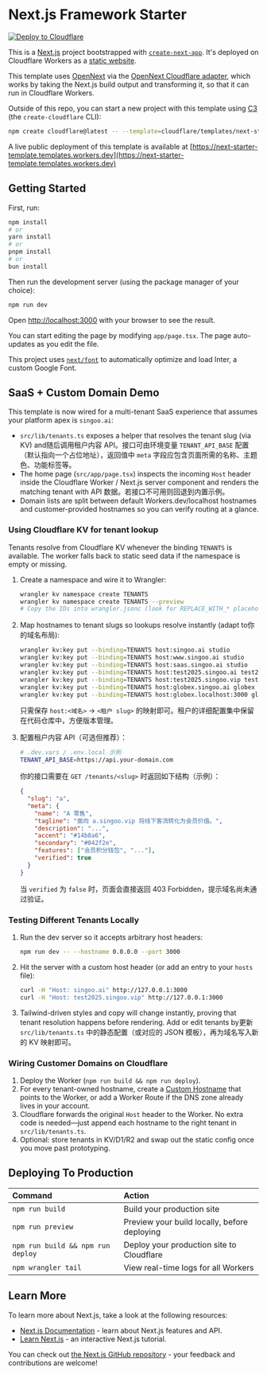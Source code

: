 # Next.js Framework Starter

[![Deploy to Cloudflare](https://deploy.workers.cloudflare.com/button)](https://deploy.workers.cloudflare.com/?url=https://github.com/cloudflare/templates/tree/main/next-starter-template)

<!-- dash-content-start -->

This is a [Next.js](https://nextjs.org/) project bootstrapped with [`create-next-app`](https://github.com/vercel/next.js/tree/canary/packages/create-next-app). It's deployed on Cloudflare Workers as a [static website](https://developers.cloudflare.com/workers/static-assets/).

This template uses [OpenNext](https://opennext.js.org/) via the [OpenNext Cloudflare adapter](https://opennext.js.org/cloudflare), which works by taking the Next.js build output and transforming it, so that it can run in Cloudflare Workers.

<!-- dash-content-end -->

Outside of this repo, you can start a new project with this template using [C3](https://developers.cloudflare.com/pages/get-started/c3/) (the `create-cloudflare` CLI):

```bash
npm create cloudflare@latest -- --template=cloudflare/templates/next-starter-template
```

A live public deployment of this template is available at [https://next-starter-template.templates.workers.dev](https://next-starter-template.templates.workers.dev)

## Getting Started

First, run:

```bash
npm install
# or
yarn install
# or
pnpm install
# or
bun install
```

Then run the development server (using the package manager of your choice):

```bash
npm run dev
```

Open [http://localhost:3000](http://localhost:3000) with your browser to see the result.

You can start editing the page by modifying `app/page.tsx`. The page auto-updates as you edit the file.

This project uses [`next/font`](https://nextjs.org/docs/basic-features/font-optimization) to automatically optimize and load Inter, a custom Google Font.

## SaaS + Custom Domain Demo

This template is now wired for a multi-tenant SaaS experience that assumes your platform apex is `singoo.ai`:

- `src/lib/tenants.ts` exposes a helper that resolves the tenant slug (via KV) and随后调用租户内容 API。接口可由环境变量 `TENANT_API_BASE` 配置（默认指向一个占位地址），返回值中 `meta` 字段应包含页面所需的名称、主题色、功能标签等。  
- The home page (`src/app/page.tsx`) inspects the incoming `Host` header inside the Cloudflare Worker / Next.js server component and renders the matching tenant with API 数据。若接口不可用则回退到内置示例。  
- Domain lists are split between default Workers.dev/localhost hostnames and customer-provided hostnames so you can verify routing at a glance.

### Using Cloudflare KV for tenant lookup

Tenants resolve from Cloudflare KV whenever the binding `TENANTS` is available. The worker falls back to static seed data if the namespace is empty or missing.

1. Create a namespace and wire it to Wrangler:

   ```bash
   wrangler kv namespace create TENANTS
   wrangler kv namespace create TENANTS --preview
   # Copy the IDs into wrangler.jsonc (look for REPLACE_WITH_* placeholders)
   ```

2. Map hostnames to tenant slugs so lookups resolve instantly (adapt to你的域名布局):

   ```bash
   wrangler kv:key put --binding=TENANTS host:singoo.ai studio
   wrangler kv:key put --binding=TENANTS host:www.singoo.ai studio
   wrangler kv:key put --binding=TENANTS host:saas.singoo.ai studio
   wrangler kv:key put --binding=TENANTS host:test2025.singoo.ai test2025
   wrangler kv:key put --binding=TENANTS host:test2025.singoo.vip test2025
   wrangler kv:key put --binding=TENANTS host:globex.singoo.ai globex
   wrangler kv:key put --binding=TENANTS host:globex.localhost:3000 globex
   ```

   只需保存 `host:<域名>` → `<租户 slug>` 的映射即可。租户的详细配置集中保留在代码仓库中，方便版本管理。
3. 配置租户内容 API（可选但推荐）：

   ```bash
   # .dev.vars / .env.local 示例
   TENANT_API_BASE=https://api.your-domain.com
   ```

   你的接口需要在 `GET /tenants/<slug>` 时返回如下结构（示例）：

   ```json
   {
     "slug": "a",
     "meta": {
       "name": "A 零售",
       "tagline": "面向 a.singoo.vip 将线下客流转化为会员价值。",
       "description": "...",
       "accent": "#14b8a6",
       "secondary": "#042f2e",
       "features": ["会员积分钱包", "..."],
       "verified": true
     }
   }
   ```

   当 `verified` 为 `false` 时，页面会直接返回 403 Forbidden，提示域名尚未通过验证。

### Testing Different Tenants Locally

1. Run the dev server so it accepts arbitrary host headers:

   ```bash
   npm run dev -- --hostname 0.0.0.0 --port 3000
   ```

2. Hit the server with a custom host header (or add an entry to your `hosts` file):

   ```bash
   curl -H "Host: singoo.ai" http://127.0.0.1:3000
   curl -H "Host: test2025.singoo.vip" http://127.0.0.1:3000
   ```

3. Tailwind-driven styles and copy will change instantly, proving that tenant resolution happens before rendering.
Add or edit tenants by更新 `src/lib/tenants.ts` 中的静态配置（或对应的 JSON 模板），再为域名写入新的 KV 映射即可。

### Wiring Customer Domains on Cloudflare

1. Deploy the Worker (`npm run build && npm run deploy`).
2. For every tenant-owned hostname, create a [Custom Hostname](https://developers.cloudflare.com/cloudflare-for-platforms/cloudflare-for-saas) that points to the Worker, or add a Worker Route if the DNS zone already lives in your account.
3. Cloudflare forwards the original `Host` header to the Worker. No extra code is needed—just append each hostname to the right tenant in `src/lib/tenants.ts`.
4. Optional: store tenants in KV/D1/R2 and swap out the static config once you move past prototyping.

## Deploying To Production

| Command                           | Action                                       |
| :-------------------------------- | :------------------------------------------- |
| `npm run build`                   | Build your production site                   |
| `npm run preview`                 | Preview your build locally, before deploying |
| `npm run build && npm run deploy` | Deploy your production site to Cloudflare    |
| `npm wrangler tail`               | View real-time logs for all Workers          |

## Learn More

To learn more about Next.js, take a look at the following resources:

- [Next.js Documentation](https://nextjs.org/docs) - learn about Next.js features and API.
- [Learn Next.js](https://nextjs.org/learn) - an interactive Next.js tutorial.

You can check out [the Next.js GitHub repository](https://github.com/vercel/next.js/) - your feedback and contributions are welcome!
